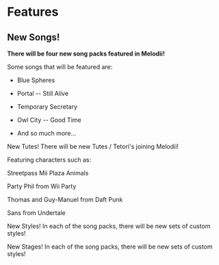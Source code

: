# Features
## New Songs!
**There will be four new song packs featured in Melodii!**

Some songs that will be featured are:

- Blue Spheres 

- Portal -- Still Alive

- Temporary Secretary

- Owl City -- Good Time

- And so much more...

New Tutes!
There will be new Tutes / Tetori's joining Melodii!

Featuring characters such as:

Streetpass Mii Plaza Animals

Party Phil from Wii Party

Thomas and Guy-Manuel from Daft Punk

Sans from Undertale

New Styles!
In each of the song packs, there will be new sets of custom styles!

New Stages!
In each of the song packs, there will be new sets of custom styles!
